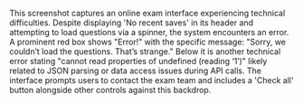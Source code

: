 This screenshot captures an online exam interface experiencing technical difficulties. Despite displaying 'No recent saves' in its header and attempting to load questions via a spinner, the system encounters an error. A prominent red box shows "Error!" with the specific message: "Sorry, we couldn’t load the questions. That’s strange." Below it is another technical error stating "cannot read properties of undefined (reading ‘1’)" likely related to JSON parsing or data access issues during API calls. The interface prompts users to contact the exam team and includes a 'Check all' button alongside other controls against this backdrop.